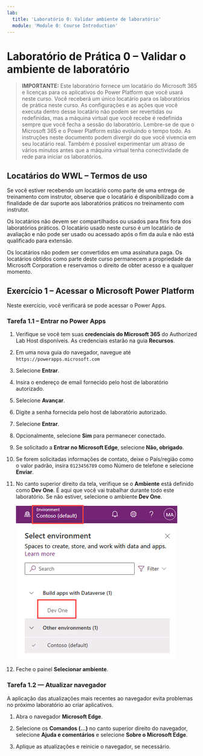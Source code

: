 ```yaml
---
lab:
  title: 'Laboratório 0: Validar ambiente de laboratório'
  module: 'Module 0: Course Introduction'
---
```


# Laboratório de Prática 0 – Validar o ambiente de laboratório

> **IMPORTANTE:** Este laboratório fornece um locatário do Microsoft 365 e licenças para os aplicativos do Power Platform que você usará neste curso. Você receberá um único locatário para os laboratórios de prática neste curso. As configurações e as ações que você executa dentro desse locatário não podem ser revertidas ou redefinidas, mas a máquina virtual que você recebe é redefinida sempre que você fecha a sessão do laboratório. Lembre-se de que o Microsoft 365 e o Power Platform estão evoluindo o tempo todo. As instruções neste documento podem divergir do que você vivencia em seu locatário real. Também é possível experimentar um atraso de vários minutos antes que a máquina virtual tenha conectividade de rede para iniciar os laboratórios.

## Locatários do WWL – Termos de uso

Se você estiver recebendo um locatário como parte de uma entrega de treinamento com instrutor, observe que o locatário é disponibilizado com a finalidade de dar suporte aos laboratórios práticos no treinamento com instrutor.

Os locatários não devem ser compartilhados ou usados para fins fora dos laboratórios práticos. O locatário usado neste curso é um locatário de avaliação e não pode ser usado ou acessado após o fim da aula e não está qualificado para extensão.

Os locatários não podem ser convertidos em uma assinatura paga. Os locatários obtidos como parte deste curso permanecem a propriedade da Microsoft Corporation e reservamos o direito de obter acesso e a qualquer momento.

## Exercício 1 – Acessar o Microsoft Power Platform

Neste exercício, você verificará se pode acessar o Power Apps.

### Tarefa 1.1 – Entrar no Power Apps

1. Verifique se você tem suas **credenciais do Microsoft 365** do Authorized Lab Host disponíveis. As credenciais estarão na guia **Recursos**.

1. Em uma nova guia do navegador, navegue até `https://powerapps.microsoft.com`

1. Selecione **Entrar**.

1. Insira o endereço de email fornecido pelo host de laboratório autorizado.

1. Selecione **Avançar**.

1. Digite a senha fornecida pelo host de laboratório autorizado.

1. Selecione **Entrar**.

1. Opcionalmente, selecione **Sim** para permanecer conectado.

1. Se solicitado a **Entrar no Microsoft Edge**, selecione **Não, obrigado**.

1. Se forem solicitadas informações de contato, deixe o País/região como o valor padrão, insira `0123456789` como Número de telefone e selecione **Enviar**.

1. No canto superior direito da tela, verifique se o **Ambiente** está definido como **Dev One**. É aqui que você vai trabalhar durante todo este laboratório. Se não estiver, selecione o ambiente **Dev One**.

    ![Seletor de ambiente.](../media/select-dev-one-environment.png)

1. Feche o painel **Selecionar ambiente**.

### Tarefa 1.2 — Atualizar navegador

A aplicação das atualizações mais recentes ao navegador evita problemas no próximo laboratório ao criar aplicativos.

1. Abra o navegador **Microsoft Edge**.

1. Selecione os **Comandos (...)** no canto superior direito do navegador, selecione **Ajuda e comentários** e selecione **Sobre o Microsoft Edge**.

1. Aplique as atualizações e reinicie o navegador, se necessário.
